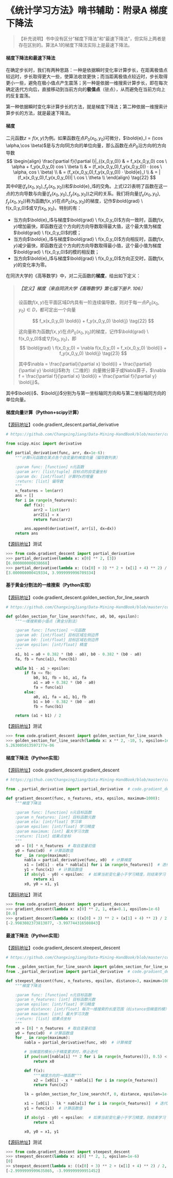 # 《统计学习方法》啃书辅助：附录A 梯度下降法

> 【补充说明】书中没有区分“梯度下降法”和“最速下降法”，但实际上两者是存在区别的。算法A.1的梯度下降法实际上是最速下降法。

#### 梯度下降法和最速下降法

在确定步长时，我们有两种思路：一种是依据瞬时变化率计算步长，在距离极值点较远时，步长取得更大一些，使算法收敛更快；而当距离极值点较近时，步长取得更小一些，避免在极小值点产生震荡；另一种是依据一维搜索计算步长，即在每次确定迭代方向后，直接移动到当前方向的**极值点**（驻点），从而避免在当前方向上的反复震荡。

第一种依据瞬时变化率计算步长的方法，就是梯度下降法；第二种依据一维搜索计算步长的方法，就是最速下降法。

#### 梯度

二元函数$z = f(x,y)$为例。如果函数在点$P_0(x_0,y_0)$可微分，$\bold{e}_l = (\cos \alpha,\cos \beta)$是与方向$l$同方向的单位向量，那么函数在点$P_0$沿方向$l$的方向导数
$$
\begin{align}
\frac{\partial f}{\partial l}|_{(x_0,y_0)} 
& = f_x(x_0,y_0) cos \ \alpha + f_y(x_0,y_0) cos \ \beta \\
& = (f_x(x_0,y_0),f_y(x_0,y_0)) · (cos \ \alpha, cos \ \beta) \\
& = (f_x(x_0,y_0),f_y(x_0,y_0)) · \bold{e}_l \\
& = |(f_x(x_0,y_0),f_y(x_0,y_0))| \ cos \ \theta \\ 
\end{align}
\tag{22}
$$
其中$\theta$是$(f_x(x_0,y_0),f_y(x_0,y_0))$和$\bold{e}_l$的交角。上式(22)表明了函数在这一点的方向导数与向量$(f_x(x_0,y_0),f_y(x_0,y_0))$之间的关系。我们将向量$(f_x(x_0,y_0),f_y(x_0,y_0))$称为函数$f(x,y)$在点$P_0(x_0,y_0)$的梯度，记作$\bold{grad} \ f(x_0,y_0)$或$\nabla f(x_0,y_0)$。特别的有：

* 当方向$\bold{e}_l$与梯度$\bold{grad} \ f(x_0,y_0)$方向一致时，函数$f(x,y)$增加最快，即函数在这个方向的方向导数取得最大值，这个最大值为梯度$\bold{grad} \ f(x_0,y_0)$的模；
* 当方向$\bold{e}_l$与梯度$\bold{grad} \ f(x_0,y_0)$方向相反时，函数$f(x,y)$减少最快，即函数在这个方向的方向导数取得最小值，这个最小值为梯度$\bold{grad} \ f(x_0,y_0)$的模的相反数；
* 当方向$\bold{e}_l$与梯度$\bold{grad} \ f(x_0,y_0)$方向正交时，函数$f(x,y)$的变化率为零。

在同济大学的《高等数学》中，对二元函数的**梯度**，给出如下定义：

> ##### 【定义】梯度（来自同济大学《高等数学》第七版下册 P. 106）
>
> 设函数$f(x,y)$在平面区域$D$内具有一阶连续偏导数，则对于每一点$P_0(x_0,y_0) \in D$，都可定出一个向量
>
> $$
> f_x(x_0,y_0) \bold{i} + f_y(x_0,y_0) \bold{j} \tag{22}
> $$
>
> 这向量称为函数$f(x,y)$在点$P_0(x_0,y_0)$的梯度，记作$\bold{grad} \ f(x_0,y_0)$或$\nabla f(x_0,y_0)$，即
> $$
> \bold{grad} \ f(x_0,y_0) = \nabla f(x_0,y_0) = f_x(x_0,y_0) \bold{i} + f_y(x_0,y_0) \bold{j} \tag{23}
> $$
>
> 其中$\nabla = \frac{\partial}{\partial x} \bold{i} + \frac{\partial}{\partial y} \bold{j}$称为（二维的）向量微分算子或Nabla算子，$\nabla f = \frac{\partial f}{\partial x} \bold{i} + \frac{\partial f}{\partial y} \bold{j}$。

其中$\bold{i}$、$\bold{j}$分别为与第一坐标轴同方向和与第二坐标轴同方向的单位向量。

#### 梯度向量计算（Python+scipy计算）

【[源码地址](https://github.com/ChangxingJiang/Data-Mining-HandBook/blob/master/code/gradient_descent/_partial_derivative.py)】code.gradient_descent.partial_derivative

```python
# https://github.com/ChangxingJiang/Data-Mining-HandBook/blob/master/code/gradient_descent/_partial_derivative.py

from scipy.misc import derivative

def partial_derivative(func, arr, dx=1e-6):
    """计算n元函数在某点各个自变量的梯度向量（偏导数列表）

    :param func: [function] n元函数
    :param arr: [list/tuple] 目标点的自变量坐标
    :param dx: [int/float] 计算时x的增量
    :return: [list] 偏导数
    """
    n_features = len(arr)
    ans = []
    for i in range(n_features):
        def f(x):
            arr2 = list(arr)
            arr2[i] = x
            return func(arr2)

        ans.append(derivative(f, arr[i], dx=dx))
    return ans
```

【[源码地址](https://github.com/ChangxingJiang/Data-Mining-HandBook/blob/master/R01_%E3%80%8A%E7%BB%9F%E8%AE%A1%E5%AD%A6%E4%B9%A0%E6%96%B9%E6%B3%95%E3%80%8B%E5%95%83%E4%B9%A6%E8%BE%85%E5%8A%A9/%E9%99%84%E5%BD%95A_%E6%A2%AF%E5%BA%A6%E4%B8%8B%E9%99%8D%E6%B3%95/%E6%A2%AF%E5%BA%A6%E5%90%91%E9%87%8F%E8%AE%A1%E7%AE%97.py)】测试

```python
>>> from code.gradient_descent import partial_derivative
>>> partial_derivative(lambda x: x[0] ** 2, [3])
[6.000000000838668]
>>> partial_derivative(lambda x: ((x[0] + 3) ** 2 + (x[1] + 4) ** 2) / 2, [0, 0])
[3.000000000419334, 3.9999999996709334]
```

#### 基于黄金分割法的一维搜索（Python实现）

【[源码地址](https://github.com/ChangxingJiang/Data-Mining-HandBook/blob/master/code/gradient_descent/_golden_section_for_line_search.py)】code.gradient_descent.golden_section_for_line_search

```python
# https://github.com/ChangxingJiang/Data-Mining-HandBook/blob/master/code/gradient_descent/_golden_section_for_line_search.py

def golden_section_for_line_search(func, a0, b0, epsilon):
    """一维搜索极小值点（黄金分割法）

    :param func: [function] 一元函数
    :param a0: [int/float] 目标区域左侧边界
    :param b0: [int/float] 目标区域右侧边界
    :param epsilon: [int/float] 精度
    """
    a1, b1 = a0 + 0.382 * (b0 - a0), b0 - 0.382 * (b0 - a0)
    fa, fb = func(a1), func(b1)

    while b1 - a1 > epsilon:
        if fa <= fb:
            b0, b1, fb = b1, a1, fa
            a1 = a0 + 0.382 * (b0 - a0)
            fa = func(a1)
        else:
            a0, a1, fa = a1, b1, fb
            b1 = b0 - 0.382 * (b0 - a0)
            fb = func(b1)

    return (a1 + b1) / 2
```

【[源码地址](https://github.com/ChangxingJiang/Data-Mining-HandBook/blob/master/R01_%E3%80%8A%E7%BB%9F%E8%AE%A1%E5%AD%A6%E4%B9%A0%E6%96%B9%E6%B3%95%E3%80%8B%E5%95%83%E4%B9%A6%E8%BE%85%E5%8A%A9/%E9%99%84%E5%BD%95A_%E6%A2%AF%E5%BA%A6%E4%B8%8B%E9%99%8D%E6%B3%95/%E5%9F%BA%E4%BA%8E%E9%BB%84%E9%87%91%E5%88%86%E5%89%B2%E6%B3%95%E7%9A%84%E4%B8%80%E7%BB%B4%E6%90%9C%E7%B4%A2.py)】测试

```python
>>> from code.gradient_descent import golden_section_for_line_search
>>> golden_section_for_line_search(lambda x: x ** 2, -10, 5, epsilon=1e-6)
5.263005013597177e-06
```

#### 梯度下降法（Python实现）

【[源码地址](https://github.com/ChangxingJiang/Data-Mining-HandBook/blob/master/code/gradient_descent/_gradient_descent.py)】code.gradient_descent.gradient_descent

```python
# https://github.com/ChangxingJiang/Data-Mining-HandBook/blob/master/code/gradient_descent/_gradient_descent.py

from ._partial_derivative import partial_derivative  # code.gradient_descent.partial_derivative

def gradient_descent(func, n_features, eta, epsilon, maximum=1000):
    """梯度下降法

    :param func: [function] n元目标函数
    :param n_features: [int] 目标函数元数
    :param eta: [int/float] 学习率
    :param epsilon: [int/float] 学习精度
    :param maximum: [int] 最大学习次数
    :return: [list] 结果点坐标
    """
    x0 = [0] * n_features  # 取自变量初值
    y0 = func(x0)  # 计算函数值
    for _ in range(maximum):
        nabla = partial_derivative(func, x0)  # 计算梯度
        x1 = [x0[i] - eta * nabla[i] for i in range(n_features)]  # 迭代自变量
        y1 = func(x1)  # 计算函数值
        if abs(y1 - y0) < epsilon:  # 如果当前变化量小于学习精度，则结束学习
            return x1
        x0, y0 = x1, y1
```

【[源码地址](https://github.com/ChangxingJiang/Data-Mining-HandBook/blob/master/R01_%E3%80%8A%E7%BB%9F%E8%AE%A1%E5%AD%A6%E4%B9%A0%E6%96%B9%E6%B3%95%E3%80%8B%E5%95%83%E4%B9%A6%E8%BE%85%E5%8A%A9/%E9%99%84%E5%BD%95A_%E6%A2%AF%E5%BA%A6%E4%B8%8B%E9%99%8D%E6%B3%95/%E6%A2%AF%E5%BA%A6%E4%B8%8B%E9%99%8D%E6%B3%95.py)】测试

```python
>>> from code.gradient_descent import gradient_descent
>>> gradient_descent(lambda x: x[0] ** 2, 1, eta=0.1, epsilon=1e-6)
[0.0]
>>> gradient_descent(lambda x: ((x[0] + 3) ** 2 + (x[1] + 4) ** 2) / 2, 2, eta=0.1, epsilon=1e-6)
[-2.9983082373813077, -3.997744316508843]
```

#### 最速下降法（Python实现）

【[源码地址](https://github.com/ChangxingJiang/Data-Mining-HandBook/blob/master/code/gradient_descent/_steepest_descent.py)】code.gradient_descent.steepest_descent

```python
# https://github.com/ChangxingJiang/Data-Mining-HandBook/blob/master/code/gradient_descent/_steepest_descent.py

from ._golden_section_for_line_search import golden_section_for_line_search  # code.gradient_descent.golden_section_for_line_search
from ._partial_derivative import partial_derivative  # code.gradient_descent.partial_derivative

def steepest_descent(func, n_features, epsilon, distance=3, maximum=1000):
    """梯度下降法

    :param func: [function] n元目标函数
    :param n_features: [int] 目标函数元数
    :param epsilon: [int/float] 学习精度
    :param distance: [int/float] 每次一维搜索的长度范围（distance倍梯度的模）
    :param maximum: [int] 最大学习次数
    :return: [list] 结果点坐标
    """
    x0 = [0] * n_features  # 取自变量初值
    y0 = func(x0)  # 计算函数值
    for _ in range(maximum):
        nabla = partial_derivative(func, x0)  # 计算梯度

        # 当梯度的模长小于精度要求时，停止迭代
        if pow(sum([nabla[i] ** 2 for i in range(n_features)]), 0.5) < epsilon:
            return x0

        def f(x):
            """梯度方向的一维函数"""
            x2 = [x0[i] - x * nabla[i] for i in range(n_features)]
            return func(x2)

        lk = golden_section_for_line_search(f, 0, distance, epsilon=1e-6)  # 一维搜索寻找驻点

        x1 = [x0[i] - lk * nabla[i] for i in range(n_features)]  # 迭代自变量
        y1 = func(x1)  # 计算函数值

        if abs(y1 - y0) < epsilon:  # 如果当前变化量小于学习精度，则结束学习
            return x1

        x0, y0 = x1, y1
```

【[源码地址](https://github.com/ChangxingJiang/Data-Mining-HandBook/blob/master/R01_%E3%80%8A%E7%BB%9F%E8%AE%A1%E5%AD%A6%E4%B9%A0%E6%96%B9%E6%B3%95%E3%80%8B%E5%95%83%E4%B9%A6%E8%BE%85%E5%8A%A9/%E9%99%84%E5%BD%95A_%E6%A2%AF%E5%BA%A6%E4%B8%8B%E9%99%8D%E6%B3%95/%E6%9C%80%E9%80%9F%E4%B8%8B%E9%99%8D%E6%B3%95.py)】测试

```python
>>> from code.gradient_descent import steepest_descent
>>> steepest_descent(lambda x: x[0] ** 2, 1, epsilon=1e-6)
[0]
>> steepest_descent(lambda x: ((x[0] + 3) ** 2 + (x[1] + 4) ** 2) / 2, 2, epsilon=1e-6)
[-2.9999999999635865, -3.999999999951452]
```


